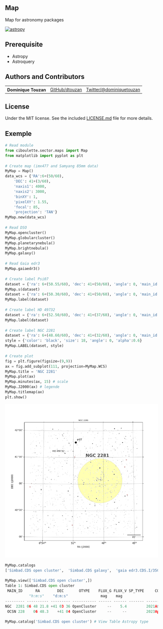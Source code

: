 ## Map
Map for astronomy packages

[![astropy](http://img.shields.io/badge/powered%20by-AstroPy-orange.svg?style=flat)](http://www.astropy.org/) 

## Prerequisite
  - Astropy
  - Astroquery

## Authors and Contributors

<table><tbody>
<tr><th align="left">Dominique Touzan</th><td><a href="https://github.com/dtouzan/ciboulette">GitHub/dtouzan</a></td><td><a href="http://twitter.com/dominiquetouzan">Twitter/@dominiquetouzan</a></td></tr>
</tbody></table>

## License

Under the MIT license. See the included [LICENSE.md](./LICENSE.md) file for more details.

## Exemple
```python
# Read module
from ciboulette.sector.maps import Map
from matplotlib import pyplot as plt

# Create map (imx477 and Samyang 85mm data)
MyMap = Map()
data_wcs = {'RA':6+(50/60), 
	'DEC': 41+(3/60), 
	'naxis1': 4000, 
	'naxis2': 3000, 
	'binXY': 1, 
	'pixelXY': 1.55, 
	'focal': 85, 
	'projection': 'TAN'}
MyMap.new(data_wcs)

# Read DSO
MyMap.opencluster()
MyMap.globularcluster()
MyMap.planetarynebula()
MyMap.brightnebula()
MyMap.galaxy()

# Read Gaia edr3
MyMap.gaiaedr3()

# Create label Psi07 
dataset = {'ra': 6+(50.55/60), 'dec': 41+(50/60), 'angle': 0, 'main_id': "psi"}
MyMap.s(dataset)
dataset = {'ra': 6+(50.30/60), 'dec': 41+(50/60), 'angle': 0, 'main_id': "07"}
MyMap.label(dataset)

# Create label HD 49732
dataset = {'ra': 6+(52.50/60), 'dec': 41+(37/60), 'angle': 0, 'main_id': "HD 49732"}
MyMap.label(dataset)

# Create label NGC 2281
dataset = {'ra': 6+(48.60/60), 'dec': 41+(32/60), 'angle': 0, 'main_id': "NGC 2281"}
style = {'color': 'black', 'size': 18, 'angle': 0, 'alpha':0.6}
MyMap.LABEL(dataset, style)

# Create plot
fig = plt.figure(figsize=(9,9))
ax = fig.add_subplot(111, projection=MyMap.WCS)
MyMap.title = 'NGC 2281'
MyMap.plot(ax)
MyMap.minutes(ax, 15) # scale
MyMap.J2000(ax) # legende
MyMap.titlemap(ax)
plt.show()
```
![image](output.png)
```python
MyMap.catalogs
['Simbad.CDS open cluster',  'Simbad.CDS galaxy',  'gaia edr3.CDS.I/350/gaiaedr3',  'label']
 
MyMap.view(['Simbad.CDS open cluster',]) 
Table 1: Simbad.CDS open cluster
 MAIN_ID      RA        DEC       OTYPE    FLUX_G FLUX_V SP_TYPE     COO_BIBCODE    
           "h:m:s"    "d:m:s"               mag    mag                              
--------- ---------- --------- ----------- ------ ------ ------- -------------------
NGC  2281 06 48 21.8 +41 03 36 OpenCluster     --    5.4         2021A&A...647A..19T
 OCSN 228    06 48.3    +41 04 OpenCluster     --     --         2023ApJS..265...12Q
 
MyMap.catalog('Simbad.CDS open cluster') # View Table Astropy type
```